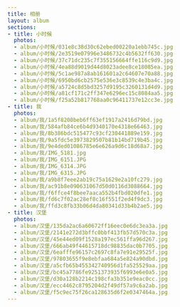 ```yaml
---
title: 相册
layout: album
sections:
- title: 小时候
  photos:
  - album/小时候/031e8c38d30c62ebed00220a1ebb745c.jpg
  - album/小时候/2e3519e07996e3486732c4b5632ff630.jpg
  - album/小时候/37c71dc235c7f355156664ffe116c9d9.jpg
  - album/小时候/4ea88d9019d44d8023adee8ce18085ea.jpg
  - album/小时候/5c1ae987a8ab161601a2c64607e70a88.jpg
  - album/小时候/6950bd6cb2575e536e3c8539c4e3ba4c.jpg
  - album/小时候/a5724c8d5bd3257d9195c3260131d4d9.jpg
  - album/小时候/a81cf171c2ff347e6296ec15c8084aa5.jpg
  - album/小时候/f25a52b817768aa0c96411737e12cc3e.jpg
- title: 我
  photos:
  - album/我/1a5f8200beb6ff63ef1917a2416d79bd.jpg
  - album/我/584afb84ce6b4d9340170e4318e66463.jpg
  - album/我/8b386bdc515477c93cf230441889e159.jpg
  - album/我/9a5fdc5e3973829507b81b14bd719b45.jpg
  - album/我/9e4ded01086785e6e626a9d6c18d68a7.jpg
  - album/我/IMG_5181.jpg
  - album/我/IMG_6151.JPG
  - album/我/IMG_6314.JPG
  - album/我/IMG_6315.JPG
  - album/我/a9b8f7eee2ab19c75a1629e2a10fc279.jpg
  - album/我/ac91b8e090631067d50d0116d3088664.jpg
  - album/我/f6ffce4f8bee7aaca552b4fbd020dfe1.jpg
  - album/我/fd6c7f02ac28ef8c16f551f2ed4f9dc3.jpg
  - album/我/ffd3c8fb33b06d4da80341d33b4b2ae5.jpg
- title: 汉堡
  photos:
  - album/汉堡/135da2ac6a60672ff16eec0e6dc3ea3a.jpg
  - album/汉堡/2141e272d3bffc0bbf413fb57d570c3a.jpg
  - album/汉堡/45e44ed09f1528a197ec561ffa96d267.jpg
  - album/汉堡/666ab49f44615718dc98835dac0b7705.jpg
  - album/汉堡/6eafffe96157c2697c8fa7e91e29525f.jpg
  - album/汉堡/97803655f9e8ebfaa684a5e824a90dbd.jpg
  - album/汉堡/a5cfb65b455342740956d1fa525529aa.jpg
  - album/汉堡/bc45a7786fe9251373935f6993e6e0a5.jpg
  - album/汉堡/d30a128b2214c198cfa3b351e9eac0cc.jpg
  - album/汉堡/ecc4462c8795204d2f49df57a9c6a2ab.jpg
  - album/汉堡/f5c9ec75f26ca128635d6f2e0347464a.jpg
---
```

